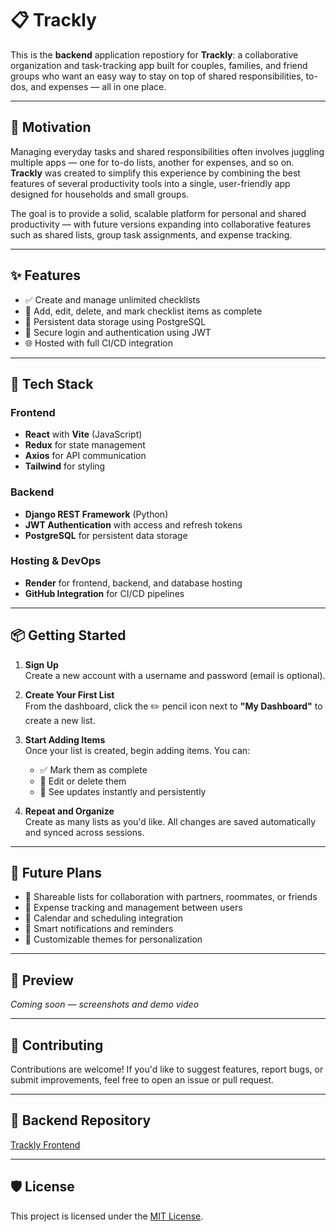 # 📋 Trackly

This is the ****backend**** application repostiory for **Trackly**: a collaborative organization and task-tracking app built for couples, families, and friend groups who want an easy way to stay on top of shared responsibilities, to-dos, and expenses — all in one place.

---

## 🚀 Motivation

Managing everyday tasks and shared responsibilities often involves juggling multiple apps — one for to-do lists, another for expenses, and so on. **Trackly** was created to simplify this experience by combining the best features of several productivity tools into a single, user-friendly app designed for households and small groups.

The goal is to provide a solid, scalable platform for personal and shared productivity — with future versions expanding into collaborative features such as shared lists, group task assignments, and expense tracking.

---

## ✨ Features

- ✅ Create and manage unlimited checklists  
- 📝 Add, edit, delete, and mark checklist items as complete  
- 💾 Persistent data storage using PostgreSQL  
- 🔐 Secure login and authentication using JWT  
- 🌐 Hosted with full CI/CD integration  

---

## 🧰 Tech Stack

### Frontend

- **React** with **Vite** (JavaScript)
- **Redux** for state management
- **Axios** for API communication
- **Tailwind** for styling

### Backend

- **Django REST Framework** (Python)
- **JWT Authentication** with access and refresh tokens
- **PostgreSQL** for persistent data storage

### Hosting & DevOps

- **Render** for frontend, backend, and database hosting
- **GitHub Integration** for CI/CD pipelines

---

## 📦 Getting Started

1. **Sign Up**  
   Create a new account with a username and password (email is optional).

2. **Create Your First List**  
   From the dashboard, click the ✏️ pencil icon next to **"My Dashboard"** to create a new list.

3. **Start Adding Items**  
   Once your list is created, begin adding items. You can:
   - ✅ Mark them as complete
   - 📝 Edit or delete them
   - 🔄 See updates instantly and persistently

4. **Repeat and Organize**  
   Create as many lists as you'd like. All changes are saved automatically and synced across sessions.

---

## 🔮 Future Plans

- 👫 Shareable lists for collaboration with partners, roommates, or friends  
- 💸 Expense tracking and management between users  
- 📅 Calendar and scheduling integration  
- 🔔 Smart notifications and reminders  
- 🎨 Customizable themes for personalization  

---

## 📸 Preview

*Coming soon — screenshots and demo video*

---

## 🤝 Contributing

Contributions are welcome! If you'd like to suggest features, report bugs, or submit improvements, feel free to open an issue or pull request.

---

## 📂 Backend Repository

[Trackly Frontend](https://github.com/benimmerman/trackly)

---

## 🛡️ License

This project is licensed under the [MIT License](LICENSE).
